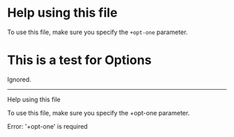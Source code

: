 <r opt="opt-one" type="string" required desc="Activate the thing"/>

# Help using this file <r label="rundown:help"/>

To use this file, make sure you specify the `+opt-one` parameter.

# This is a test for Options

Ignored.

-----

Help using this file

  To use this file, make sure you specify the  +opt-one  parameter.

  
Error: '+opt-one' is required